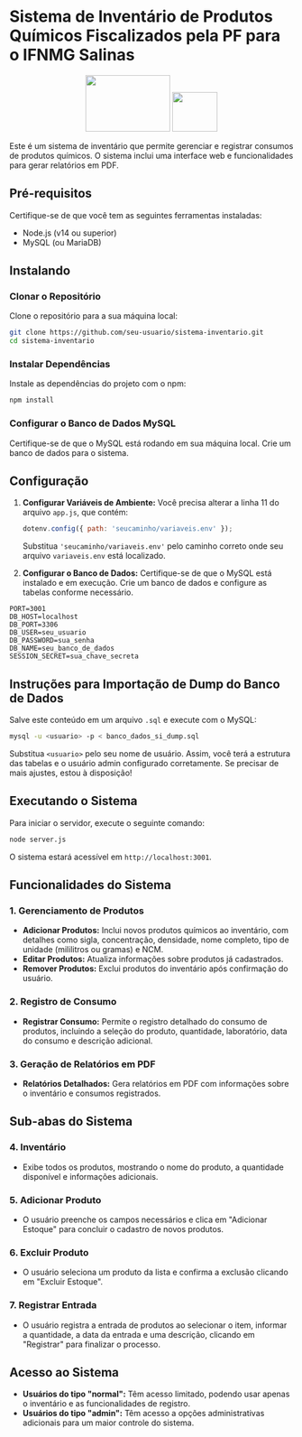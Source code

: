 
# Sistema de Inventário de Produtos Químicos Fiscalizados pela PF para o IFNMG Salinas

<p align="center">
    <img src="https://qualitapps.com/wp-content/uploads/2023/02/102.png" width="150" height="100"/>
    <img src="https://tipscode.com.br/uploads/2020/01/js.png" width="80" height="70"/>
</p>



Este é um sistema de inventário que permite gerenciar e registrar consumos de produtos químicos. O sistema inclui uma interface web e funcionalidades para gerar relatórios em PDF.

## Pré-requisitos

Certifique-se de que você tem as seguintes ferramentas instaladas:

- Node.js (v14 ou superior)
- MySQL (ou MariaDB)

## Instalando

### Clonar o Repositório

Clone o repositório para a sua máquina local:

```bash
git clone https://github.com/seu-usuario/sistema-inventario.git
cd sistema-inventario
```

### Instalar Dependências

Instale as dependências do projeto com o npm:

```bash
npm install
```

### Configurar o Banco de Dados MySQL

Certifique-se de que o MySQL está rodando em sua máquina local. Crie um banco de dados para o sistema.

## Configuração

1. **Configurar Variáveis de Ambiente:**
   Você precisa alterar a linha 11 do arquivo `app.js`, que contém:
   ```javascript
   dotenv.config({ path: 'seucaminho/variaveis.env' });
   ```
   Substitua `'seucaminho/variaveis.env'` pelo caminho correto onde seu arquivo `variaveis.env` está localizado.

2. **Configurar o Banco de Dados:**
   Certifique-se de que o MySQL está instalado e em execução. Crie um banco de dados e configure as tabelas conforme necessário.

```plaintext
PORT=3001
DB_HOST=localhost
DB_PORT=3306
DB_USER=seu_usuario
DB_PASSWORD=sua_senha
DB_NAME=seu_banco_de_dados
SESSION_SECRET=sua_chave_secreta
```
## Instruções para Importação de Dump do Banco de Dados
Salve este conteúdo em um arquivo `.sql` e execute com o MySQL:

```bash
mysql -u <usuario> -p < banco_dados_si_dump.sql
```

Substitua `<usuario>` pelo seu nome de usuário. Assim, você terá a estrutura das tabelas e o usuário admin configurado corretamente. Se precisar de mais ajustes, estou à disposição!

## Executando o Sistema

Para iniciar o servidor, execute o seguinte comando:

```bash
node server.js
```

O sistema estará acessível em `http://localhost:3001`.

## Funcionalidades do Sistema

### 1. Gerenciamento de Produtos
- **Adicionar Produtos:** Inclui novos produtos químicos ao inventário, com detalhes como sigla, concentração, densidade, nome completo, tipo de unidade (mililitros ou gramas) e NCM.
- **Editar Produtos:** Atualiza informações sobre produtos já cadastrados.
- **Remover Produtos:** Exclui produtos do inventário após confirmação do usuário.

### 2. Registro de Consumo
- **Registrar Consumo:** Permite o registro detalhado do consumo de produtos, incluindo a seleção do produto, quantidade, laboratório, data do consumo e descrição adicional.

### 3. Geração de Relatórios em PDF
- **Relatórios Detalhados:** Gera relatórios em PDF com informações sobre o inventário e consumos registrados.

## Sub-abas do Sistema

### 4. Inventário
- Exibe todos os produtos, mostrando o nome do produto, a quantidade disponível e informações adicionais.

### 5. Adicionar Produto
- O usuário preenche os campos necessários e clica em "Adicionar Estoque" para concluir o cadastro de novos produtos.

### 6. Excluir Produto
- O usuário seleciona um produto da lista e confirma a exclusão clicando em "Excluir Estoque".

### 7. Registrar Entrada
- O usuário registra a entrada de produtos ao selecionar o item, informar a quantidade, a data da entrada e uma descrição, clicando em "Registrar" para finalizar o processo.

## Acesso ao Sistema
- **Usuários do tipo "normal":** Têm acesso limitado, podendo usar apenas o inventário e as funcionalidades de registro.
- **Usuários do tipo "admin":** Têm acesso a opções administrativas adicionais para um maior controle do sistema.